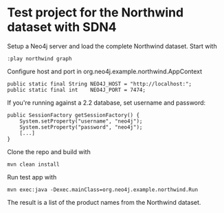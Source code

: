 # Test project for the Northwind dataset with SDN4

Setup a Neo4j server and load the complete Northwind dataset. Start with

    :play northwind graph

Configure host and port in org.neo4j.example.northwind.AppContext

	public static final String NEO4J_HOST = "http://localhost:";
	public static final int    NEO4J_PORT = 7474;

If you're running against a 2.2 database, set username and password:

    public SessionFactory getSessionFactory() {
        System.setProperty("username", "neo4j");
        System.setProperty("password", "neo4j");
        [...]
    }

Clone the repo and build with

    mvn clean install

Run test app with

    mvn exec:java -Dexec.mainClass=org.neo4j.example.northwind.Run

The result is a list of the product names from the Northwind dataset.
